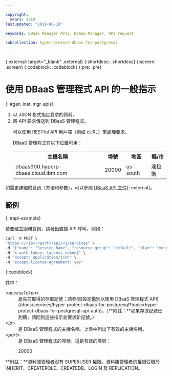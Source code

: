 ```yaml
---

copyright:
  years: 2019
lastupdated: "2019-06-10"

keywords: DBaaS Manager APIs, DBaaS Manager, API request

subcollection: hyper-protect-dbaas-for-postgresql

---
```


{:external: target="_blank" .external}
{:shortdesc: .shortdesc}
{:screen: .screen}
{:codeblock: .codeblock}
{:pre: .pre}


# 使用 DBaaS 管理程式 API 的一般指示
{: #gen_inst_mgr_apis}
<ol>
<li>以 JSON 格式指定要求的資料。
</li>
<li>將 API 要求傳送到 DBaaS 管理程式。
<p>可以使用 RESTful API 用戶端（例如 cURL）來處理要求。
</p>
<p>DBaaS 管理程式在以下位置可用：
<table>
  <tr>
    <th> 主機名稱</th>
    <th> 埠號</th>
    <th> 地區</th>
    <th> 縣/市</th>
  </tr>
  <tr>
    <td> dbaas900.hyperp-dbaas.cloud.ibm.com</td>
    <td> 20000 </td>
    <td> us-south </td>
    <td>  達拉斯      </td>
  </tr>
</table>
</p>	 
</li>
</ol>

如需更詳細的資訊（方法和參數），可以參閱 [DBaaS API 文件](https://{DomainName}/apidocs/hyperp-dbaas){: external}。

## 範例
{: #api-example}

若要建立服務實例，請發出直接 API 呼叫，例如：

```javascript
curl -X POST \
"https://<ip>:<port>/api/v1/services" \
-d '{"name": "Service_Name", "resource_group": "default", "plan": "mongodb-free", "admin_name": "admin", "password": "passw0rd_for_adm"}'
-H "x-auth-token: {access_token}" \
-H "accept: application/json" \
-H "accept-license-agreement: yes"
```
{:codeblock}

其中：
<dl>
<dt> &lt;<em>accessToken</em>&gt;</dt>
<dd>是先前取得的存取記號；請參閱[設定鑑別以使用 DBaaS 管理程式 API](/docs/services/hyper-protect-dbaas-for-postgresql?topic=hyper-protect-dbaas-for-postgresql-api-auth)。（**附註：**如果存取記號已到期，請回到這些指示並要求新記號。）</dd>
<dt> &lt;<em>ip</em>&gt;</dt>
<dd>是 DBaaS 管理程式的主機名稱。上表中列出了有效的主機名稱。</dd>
<dt> &lt;<em>port</em>&gt;</dt>
<dd>是 DBaaS 管理程式的埠號。這是有效的埠號：<p>20000 </p>
</dd>
</dl>

**附註：**資料庫管理者沒有 SUPERUSER 權限。資料庫管理者的權限受限於 INHERIT、CREATEROLE、CREATEDB、LOGIN 及 REPLICATION。
